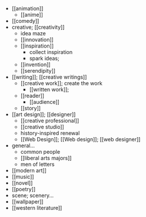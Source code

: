 - [[animation]]
    - [[anime]]
- [[comedy]]
- creative; [[creativity]]
    - idea maze
    - [[innovation]]
    - [[inspiration]]
        - collect inspiration
        - spark ideas; 
    - [[invention]]
    - [[serendipity]]
- [[writing]]; [[creative writings]]
    - [[creative work]]; create the work
        - [[written work]];
    - [[reader]]
        - [[audience]]
    - [[story]]
- [[art design]]; [[designer]]
    - [[creative professional]]
    - [[creative studio]]
    - history-inspired renewal
    - [[Web Design]]; [[Web design]]; [[web designer]]
- general...
    - common people
    - [[liberal arts majors]]
    - men of letters
- [[modern art]]
- [[music]]
- [[novel]]
- [[poetry]]
- scene; scenery...
- [[wallpaper]]
- [[western literature]]
